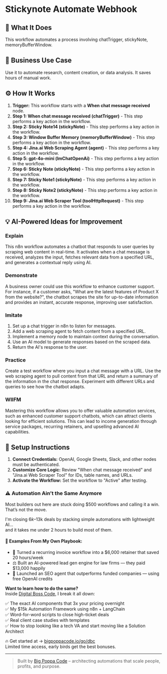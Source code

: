 # Stickynote Automate Webhook

## 🚀 What It Does
This workflow automates a process involving chatTrigger, stickyNote, memoryBufferWindow.

## 💼 Business Use Case
Use it to automate research, content creation, or data analysis. It saves hours of manual work.

## ⚙️ How It Works
1.  **Trigger:** This workflow starts with a **When chat message received** node.
2. **Step 1: When chat message received (chatTrigger)** - This step performs a key action in the workflow.
3. **Step 2: Sticky Note14 (stickyNote)** - This step performs a key action in the workflow.
4. **Step 3: Window Buffer Memory (memoryBufferWindow)** - This step performs a key action in the workflow.
5. **Step 4: Jina.ai Web Scraping Agent (agent)** - This step performs a key action in the workflow.
6. **Step 5: gpt-4o-mini (lmChatOpenAi)** - This step performs a key action in the workflow.
7. **Step 6: Sticky Note (stickyNote)** - This step performs a key action in the workflow.
8. **Step 7: Sticky Note1 (stickyNote)** - This step performs a key action in the workflow.
9. **Step 8: Sticky Note2 (stickyNote)** - This step performs a key action in the workflow.
10. **Step 9: Jina.ai Web Scraper Tool (toolHttpRequest)** - This step performs a key action in the workflow.

## 💡 AI-Powered Ideas for Improvement
### Explain
This n8n workflow automates a chatbot that responds to user queries by scraping web content in real-time. It activates when a chat message is received, analyzes the input, fetches relevant data from a specified URL, and generates a contextual reply using AI.

### Demonstrate
A business owner could use this workflow to enhance customer support. For instance, if a customer asks, "What are the latest features of Product X from the website?", the chatbot scrapes the site for up-to-date information and provides an instant, accurate response, improving user satisfaction.

### Imitate
1. Set up a chat trigger in n8n to listen for messages.
2. Add a web scraping agent to fetch content from a specified URL.
3. Implement a memory node to maintain context during the conversation.
4. Use an AI model to generate responses based on the scraped data.
5. Return the AI's response to the user.

### Practice
Create a test workflow where you input a chat message with a URL. Use the web scraping agent to pull content from that URL and return a summary of the information in the chat response. Experiment with different URLs and queries to see how the chatbot adapts.

### WIIFM
Mastering this workflow allows you to offer valuable automation services, such as enhanced customer support chatbots, which can attract clients looking for efficient solutions. This can lead to income generation through service packages, recurring retainers, and upselling advanced AI capabilities.

## 🔧 Setup Instructions
1. **Connect Credentials:** OpenAI, Google Sheets, Slack, and other nodes must be authenticated.
2. **Customize Core Logic:** Review "When chat message received" and "Jina.ai Web Scraper Tool" for IDs, table names, and URLs.
3. **Activate the Workflow:** Set the workflow to "Active" after testing.

### ⚠️ Automation Ain’t the Same Anymore

Most builders out here are stuck doing $500 workflows and calling it a win.  
That’s not the move.  

I'm closing $6k–$13k deals by stacking simple automations with lightweight AI...  
and it takes me under 2 hours to build most of them.

#### 🧠 Examples From My Own Playbook:
- 🔁 Turned a recurring invoice workflow into a $6,000 retainer that saved 20 hours/week  
- ⚖️ Built an AI-powered lead gen engine for law firms — they paid $13,000 happily  
- 🚀 Launched an SEO agent that outperforms funded companies — using free OpenAI credits  

**Want to learn how to do the same?**  
Inside [Digital Boss Code](https://bigpoppacode.io/go/dbc), I break it all down:

✅ The exact AI components that 3x your pricing overnight  
✅ My $15k Automation Framework using n8n + LangChain  
✅ Word-for-word scripts to close high-ticket deals  
✅ Real client case studies with templates  
✅ How to stop looking like a tech VA and start moving like a Solution Architect  

🔥 Get started at → [bigpoppacode.io/go/dbc](https://bigpoppacode.io/go/dbc)  
Limited time access, early birds get the best bonuses.

---
> Built by [Big Poppa Code](https://bigpoppacode.io) – architecting automations that scale people, profits, and purpose.
